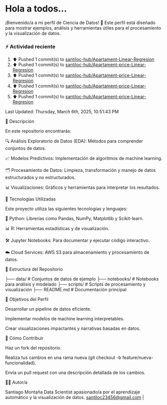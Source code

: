 # Hola a todos...
¡Bienvenido/a a mi perfil de Ciencia de Datos! 🚀 Este perfil está diseñado para mostrar ejemplos, análisis y herramientas útiles para el procesamiento y la visualización de datos.
### ⚡ Actividad reciente

<!--RECENT_ACTIVITY:start-->
1. ⬆️ Pushed 1 commit(s) to [santiloc-hub/Apartament-Linear-Regresion](https://github.com/santiloc-hub/Apartament-Linear-Regresion)<br>
2. ⬆️ Pushed 1 commit(s) to [santiloc-hub/Apartament-price-Linear-Regresion](https://github.com/santiloc-hub/Apartament-price-Linear-Regresion)<br>
3. ⬆️ Pushed 1 commit(s) to [santiloc-hub/Apartament-price-Linear-Regresion](https://github.com/santiloc-hub/Apartament-price-Linear-Regresion)<br>
4. ⬆️ Pushed 1 commit(s) to [santiloc-hub/Apartament-price-Linear-Regresion](https://github.com/santiloc-hub/Apartament-price-Linear-Regresion)<br>
5. ⬆️ Pushed 1 commit(s) to [santiloc-hub/Apartament-price-Linear-Regresion](https://github.com/santiloc-hub/Apartament-price-Linear-Regresion)<br>
<!--RECENT_ACTIVITY:end-->
<!--RECENT_ACTIVITY:last_update-->
Last Updated: Thursday, March 6th, 2025, 10:51:43 PM
<!--RECENT_ACTIVITY:last_update_end-->



📌 Descripción

En este repositorio encontrarás:

🔍 Análisis Exploratorio de Datos (EDA): Métodos para comprender conjuntos de datos.

📈 Modelos Predictivos: Implementación de algoritmos de machine learning.

🗂️ Procesamiento de Datos: Limpieza, transformación y manejo de datos estructurados y no estructurados.

📊 Visualizaciones: Gráficos y herramientas para interpretar los resultados.

🚀 Tecnologías Utilizadas

Este proyecto utiliza las siguientes tecnologías y lenguajes:

🐍 Python: Librerías como Pandas, NumPy, Matplotlib y Scikit-learn.

📊 R: Herramientas estadísticas y de visualización.

🛠️ Jupyter Notebooks: Para documentar y ejecutar código interactivo.

☁️ Cloud Services: AWS S3 para almacenamiento y procesamiento de datos.

📁 Estructura del Repositorio

├── data/                # Conjuntos de datos de ejemplo
├── notebooks/           # Notebooks para análisis y modelado
├── scripts/             # Scripts de procesamiento y visualización
├── README.md            # Documentación principal

🎯 Objetivos del Perfil

Desarrollar un pipeline de datos eficiente.

Implementar modelos de machine learning interpretables.

Crear visualizaciones impactantes y narrativas basadas en datos.

📝 Cómo Contribuir

Haz un fork del repositorio.

Realiza tus cambios en una rama nueva (git checkout -b feature/nueva-funcionalidad).

Envía un pull request con una descripción detallada de los cambios.

👩‍💻 Autor/a

Santiago Montaña Data Scientist apasionado/a por el aprendizaje automático y la visualización de datos.
santiloc23456@gmail.com | 
